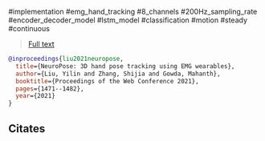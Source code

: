 
#implementation
#emg_hand_tracking
#8_channels
#200Hz_sampling_rate
#encoder_decoder_model #lstm_model
#classification 
#motion
#steady
#continuous 

> [Full text](https://www.cse.psu.edu/~mkg31/papers/Neuropose_www.pdf)

```bibtex
@inproceedings{liu2021neuropose,
  title={NeuroPose: 3D hand pose tracking using EMG wearables},
  author={Liu, Yilin and Zhang, Shijia and Gowda, Mahanth},
  booktitle={Proceedings of the Web Conference 2021},
  pages={1471--1482},
  year={2021}
}
```

Citates
- 